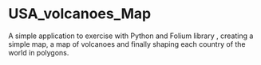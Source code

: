 # USA_volcanoes_Map
A simple application to exercise with Python and Folium library , creating a simple map, a map of volcanoes and finally shaping each country of the world in polygons. 
